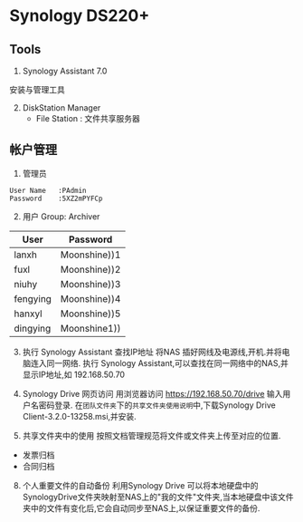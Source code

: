 # Synology DS220+ 

## Tools

1. Synology Assistant 7.0

安装与管理工具

2. DiskStation Manager
	- File Station : 文件共享服务器

## 帐户管理
1. 管理员

```
User Name	:PAdmin
Password	:5XZ2mPYFCp
```

2. 用户
Group: Archiver

| User | Password |
| --- | --- |
| lanxh | Moonshine))1 |
| fuxl  | Moonshine))2 |
| niuhy | Moonshine))3 |
| fengying | Moonshine))4 |
| hanxyl | Moonshine))5 |
| dingying | Moonshine1)) |


3. 执行 Synology Assistant 查找IP地址
将NAS 插好网线及电源线,开机.并将电脑连入同一网络.
执行 Synology Assistant,可以查找在同一网络中的NAS,并显示IP地址,如 192.168.50.70

6. Synology Drive 网页访问
用浏览器访问 https://192.168.50.70/drive
输入用户名密码登录.
在`团队文件夹`下的`共享文件夹使用说明`中,下载Synology Drive Client-3.2.0-13258.msi,并安装.

7. 共享文件夹中的使用
按照文档管理规范将文件或文件夹上传至对应的位置.
- 发票归档
- 合同归档

8. 个人重要文件的自动备份
利用Synology Drive 可以将本地硬盘中的SynologyDrive文件夹映射至NAS上的"我的文件"文件夹,当本地硬盘中该文件夹中的文件有变化后,它会自动同步至NAS上,以保证重要文件的备份.

